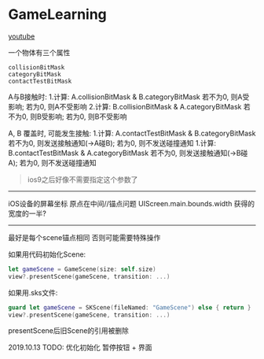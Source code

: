 #  GameLearning

[youtube](https://www.youtube.com/watch?v=cJy61bOqQpg&list=PLY1P2_piiWEYjjumZztc_U4EYTpwx9mfe&index=8)

一个物体有三个属性
```
collisionBitMask
categoryBitMask
contactTestBitMask
```

A与B接触时: 
1.计算: A.collisionBitMask & B.categoryBitMask
若不为0, 则A受影响; 若为0, 则A不受影响
2.计算: B.collisionBitMask & A.categoryBitMask
若不为0, 则B受影响; 若为0, 则B不受影响

A, B 覆盖时, 可能发生接触:
1.计算: A.contactTestBitMask & B.categoryBitMask
若不为0, 则发送接触通知(->A碰B); 若为0, 则不发送碰撞通知
1.计算: B.contactTestBitMask & A.categoryBitMask
若不为0, 则发送接触通知(->B碰A); 若为0, 则不发送碰撞通知
> ios9之后好像不需要指定这个参数了


---

iOS设备的屏幕坐标
原点在中间//锚点问题
UIScreen.main.bounds.width 获得的宽度的一半? 

---

最好是每个scene锚点相同 否则可能需要特殊操作

如果用代码初始化Scene: 
```swift
let gameScene = GameScene(size: self.size)
view?.presentScene(gameScene, transition: ...)
```
如果用.sks文件:
```swift
guard let gameScene = SKScene(fileNamed: "GameScene") else { return } 
view?.presentScene(gameScene, transition: ...)
```

presentScene后旧Scene的引用被删除

2019.10.13
TODO:
优化初始化
暂停按钮 + 界面

